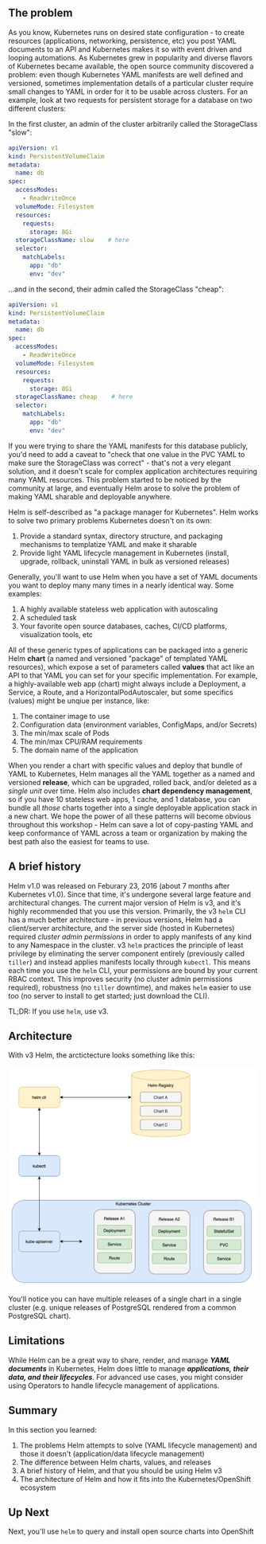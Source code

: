 ## The problem

As you know, Kubernetes runs on desired state configuration - to create resources (applications, networking, persistence, etc) you post YAML documents to an API and Kubernetes makes it so with event driven and looping automations. As Kubernetes grew in popularity and diverse flavors of Kubernetes became available, the open source community discovered a problem: even though Kubernetes YAML manifests are well defined and versioned, sometimes implementation details of a particular cluster require small changes to YAML in order for it to be usable across clusters. For an example, look at two requests for persistent storage for a database on two different clusters:

In the first cluster, an admin of the cluster arbitrarily called the StorageClass "slow":

```yaml
apiVersion: v1
kind: PersistentVolumeClaim
metadata:
  name: db
spec:
  accessModes:
    - ReadWriteOnce
  volumeMode: Filesystem
  resources:
    requests:
      storage: 8Gi
  storageClassName: slow    # here
  selector:
    matchLabels:
      app: "db"
      env: "dev"
```

...and in the second, their admin called the StorageClass "cheap":

```yaml
apiVersion: v1
kind: PersistentVolumeClaim
metadata:
  name: db
spec:
  accessModes:
    - ReadWriteOnce
  volumeMode: Filesystem
  resources:
    requests:
      storage: 8Gi
  storageClassName: cheap    # here
  selector:
    matchLabels:
      app: "db"
      env: "dev"
```

If you were trying to share the YAML manifests for this database publicly, you'd need to add a caveat to "check that one value in the PVC YAML to make sure the StorageClass was correct" - that's not a very elegant solution, and it doesn't scale for complex application architectures requiring many YAML resources. This problem started to be noticed by the community at large, and eventually Helm arose to solve the problem of making YAML sharable and deployable anywhere.

Helm is self-described as "a package manager for Kubernetes". Helm works to solve two primary problems Kubernetes doesn't on its own:

1. Provide a standard syntax, directory structure, and packaging mechanisms to templatize YAML and make it sharable
1. Provide light YAML lifecycle management in Kubernetes (install, upgrade, rollback, uninstall YAML in bulk as versioned releases)

Generally, you'll want to use Helm when you have a set of YAML documents you want to deploy many many times in a nearly identical way. Some examples:

1. A highly available stateless web application with autoscaling
1. A scheduled task
1. Your favorite open source databases, caches, CI/CD platforms, visualization tools, etc

All of these generic types of applications can be packaged into a generic Helm **chart** (a named and versioned "package" of templated YAML resources), which expose a set of parameters called **values** that act like an API to that YAML you can set for your specific implementation. For example, a highly-available web app (chart) might always include a Deployment, a Service, a Route, and a HorizontalPodAutoscaler, but some specifics (values) might be unqiue per instance, like:

1. The container image to use
1. Configuration data (environment variables, ConfigMaps, and/or Secrets)
1. The min/max scale of Pods
1. The min/max CPU/RAM requirements
1. The domain name of the application

When you render a chart with specific values and deploy that bundle of YAML to Kubernetes, Helm manages all the YAML together as a named and versioned **release**, which can be upgraded, rolled back, and/or deleted as a *single unit* over time. Helm also includes **chart dependency management**, so if you have 10 stateless web apps, 1 cache, and 1 database, you can bundle all *those* charts together into a single deployable application stack in a new chart. We hope the power of all these patterns will become obvious throughout this workshop - Helm can save a lot of copy-pasting YAML and keep conformance of YAML across a team or organization by making the best path also the easiest for teams to use.

## A brief history

Helm v1.0 was released on Feburary 23, 2016 (about 7 months after Kubernetes v1.0). Since that time, it's undergone several large feature and architectural changes. The current major version of Helm is v3, and it's highly recommended that you use this version. Primarily, the v3 `helm` CLI has a much better architecture - in previous versions, Helm had a client/server architecture, and the server side (hosted in Kubernetes) required *cluster admin permissions* in order to apply manifests of any kind to any Namespace in the cluster. v3 `helm` practices the principle of least privilege by eliminating the server component entirely (previously called `tiller`) and instead applies manifests locally through `kubectl`. This means each time you use the `helm` CLI, your permissions are bound by your current RBAC context. This improves security (no cluster admin permissions required), robustness (no `tiller` downtime), and makes `helm` easier to use too (no server to install to get started; just download the CLI).

TL;DR: If you use `helm`, use v3.

## Architecture

With v3 Helm, the arctictecture looks something like this:

![v3 Helm architecture diagram](../images/helm-architecture.png)

You'll notice you can have multiple releases of a single chart in a single cluster (e.g. unique releases of PostgreSQL rendered from a common PostgreSQL chart).

## Limitations

While Helm can be a great way to share, render, and manage ***YAML documents*** in Kubernetes, Helm does little to manage ***applications, their data, and their lifecycles***. For advanced use cases, you might consider using Operators to handle lifecycle management of applications.

## Summary

In this section you learned:

1. The problems Helm attempts to solve (YAML lifecycle management) and those it doesn't (application/data lifecycle management)
1. The difference between Helm charts, values, and releases
1. A brief history of Helm, and that you should be using Helm v3
1. The architecture of Helm and how it fits into the Kubernetes/OpenShift ecosystem

## Up Next

Next, you'll use `helm` to query and install open source charts into OpenShift

